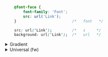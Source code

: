 ``` CSS
    @font-face {
        font-family: 'Font';
        src: url('Link');
    }						  /*   font   */

    src: url('Link');         /*   s     */
    background: url('Link');  /*   url   */	
```

<details>
<summary>Gradient</summary>
    
``` css
background: linear-gradient(to right,#FFD4C7,#FF014B); 
		background-clip: text ;
		color: transparent;  /*   bg   */
```    
</details>




<details>
<summary>Universal (fw)</summary>
	
 ``` html
<style>
	* {
		margin: 0;
		padding: 0;
	}
	body {
		display: flex;
		flex-direction: row;
		justify-content: center;
		align-items: center; 
		font-family: sans-serif;
		flex-wrap: wrap;
		column-gap: 1rem;
		margin: 1rem 0;
		background: #383838;
	} 
</style>
```
</details>
